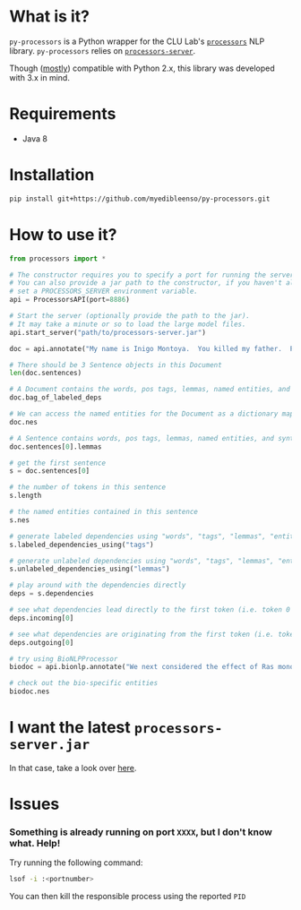 # What is it?
`py-processors` is a Python wrapper for the CLU Lab's [`processors`](http://github.com/clulab/processors) NLP library.  `py-processors` relies on [`processors-server`](http://github.com/myedibleenso/processors-server).  

Though ([mostly](https://github.com/myedibleenso/py-processors/issues?q=is%3Aopen+is%3Aissue+label%3Apython2.x)) compatible with Python 2.x, this library was developed with 3.x in mind.

# Requirements
- Java 8

# Installation

```bash
pip install git+https://github.com/myedibleenso/py-processors.git
```

# How to use it?

```python
from processors import *

# The constructor requires you to specify a port for running the server.
# You can also provide a jar path to the constructor, if you haven't already
# set a PROCESSORS_SERVER environment variable.
api = ProcessorsAPI(port=8886)

# Start the server (optionally provide the path to the jar).
# It may take a minute or so to load the large model files.
api.start_server("path/to/processors-server.jar")

doc = api.annotate("My name is Inigo Montoya.  You killed my father.  Prepare to die.")

# There should be 3 Sentence objects in this Document
len(doc.sentences)

# A Document contains the words, pos tags, lemmas, named entities, and syntactic dependencies of its component Sentences
doc.bag_of_labeled_deps

# We can access the named entities for the Document as a dictionary mapping an NE label -> list of named entities
doc.nes

# A Sentence contains words, pos tags, lemmas, named entities, and syntactic dependencies
doc.sentences[0].lemmas

# get the first sentence
s = doc.sentences[0]

# the number of tokens in this sentence
s.length

# the named entities contained in this sentence
s.nes

# generate labeled dependencies using "words", "tags", "lemmas", "entities", or token index ("index")
s.labeled_dependencies_using("tags")

# generate unlabeled dependencies using "words", "tags", "lemmas", "entities", or token index ("index")
s.unlabeled_dependencies_using("lemmas")

# play around with the dependencies directly
deps = s.dependencies

# see what dependencies lead directly to the first token (i.e. token 0 is the dependent of what?)
deps.incoming[0]

# see what dependencies are originating from the first token (i.e. token 0 is the head of what?)
deps.outgoing[0]

# try using BioNLPProcessor
biodoc = api.bionlp.annotate("We next considered the effect of Ras monoubiquitination on GAP-mediated hydrolysis")

# check out the bio-specific entities
biodoc.nes 
```

# I want the latest `processors-server.jar`
In that case, take a look over [here](https:github.com/myedibleenso/processors-server).

# Issues
### Something is already running on port `XXXX`, but I don't know what.  Help!

Try running the following command:

```bash
lsof -i :<portnumber>
```
You can then kill the responsible process using the reported `PID`
